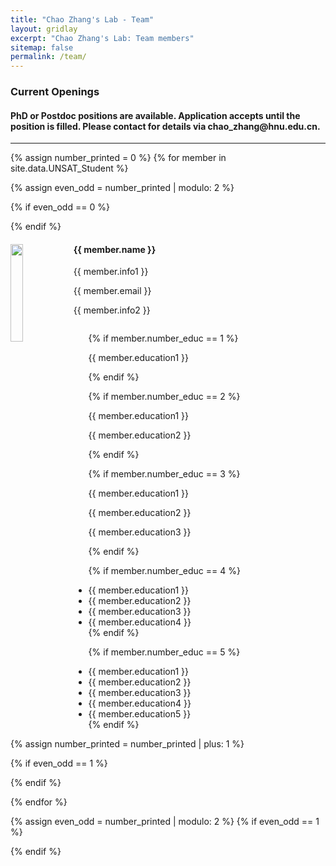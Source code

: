 ```yaml
---
title: "Chao Zhang's Lab - Team"
layout: gridlay
excerpt: "Chao Zhang's Lab: Team members"
sitemap: false
permalink: /team/
---
```

<h3> Current Openings </h3>
<h4> PhD or Postdoc positions are available. Application accepts until the position is filled. Please contact for details via chao_zhang@hnu.edu.cn.</h4>
<hr />

{% assign number_printed = 0 %}
{% for member in site.data.UNSAT_Student %}

{% assign even_odd = number_printed | modulo: 2 %}

{% if even_odd == 0 %}
<div class="row">
{% endif %}

<div class="col-sm-6 clearfix">
  <img src="{{ site.url }}{{ site.baseurl }}/images/teampic/{{ member.photo }}" class="img-responsive" width="20%" style="float: left" />
  <h4>{{ member.name }}</h4>
  <p>{{ member.info1 }}</p>
  <p>{{ member.email }}</p>
  <p>{{ member.info2 }}</p>

  <ul style="overflow: hidden">

  {% if member.number_educ == 1 %}
  <p> {{ member.education1 }} </p>
  {% endif %}

  {% if member.number_educ == 2 %}
  <p> {{ member.education1 }} </p>
  <p> {{ member.education2 }} </p>
  {% endif %}

  {% if member.number_educ == 3 %}
  <p> {{ member.education1 }} </p>
  <p> {{ member.education2 }} </p>
  <p> {{ member.education3 }} </p>
  {% endif %}

  {% if member.number_educ == 4 %}
  <li> {{ member.education1 }} </li>
  <li> {{ member.education2 }} </li>
  <li> {{ member.education3 }} </li>
  <li> {{ member.education4 }} </li>
  {% endif %}

  {% if member.number_educ == 5 %}
  <li> {{ member.education1 }} </li>
  <li> {{ member.education2 }} </li>
  <li> {{ member.education3 }} </li>
  <li> {{ member.education4 }} </li>
  <li> {{ member.education5 }} </li>
  {% endif %}

  </ul>
</div>

{% assign number_printed = number_printed | plus: 1 %}

{% if even_odd == 1 %}
</div>
{% endif %}

{% endfor %}

{% assign even_odd = number_printed | modulo: 2 %}
{% if even_odd == 1 %}
</div>
{% endif %}
